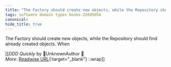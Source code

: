 ```yaml
---
title: "The Factory should create new objects, while the Repository should ..."
tags: software domain types books-22695054
canonical: 
hide_title: true
---
```


The Factory should create new objects, while the Repository should find already created objects. When


[[<cite>_DDD Quickly_</cite> by UnknownAuthor 📕<br>
_More_: [Readwise URL](https://readwise.io/open/446271391){:target="_blank"}
::wrap]]